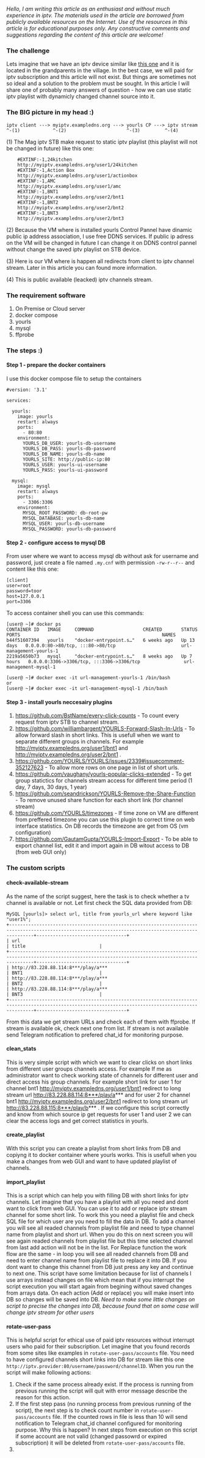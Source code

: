 *Hello, I am writing this article as an enthusiast and without much experience in iptv. The materials used in the article are borrowed from publicly available resources on the Internet. Use of the resources in this article is for educational purposes only.
Any constructive comments and suggestions regarding the content of this article are welcome!*

### The challenge
Lets imagine that we have an iptv device similar like [this one](https://www.infomir.eu/eng/products/archive/mag-257/ "Infomir MAG 257") and it is located in the grandparents in the village. In the best case, we will paid for iptv subscription and this article will not exist. But things are sometimes not so ideal and a solution to the problem must be sought.
In this article I will share one of probably many answers of question - how we can use static iptv playlist with dynamicly changed channel source into it.

### The BIG picture in my head :)
```
iptv client ---> myiptv.exampledns.org ---> yourls CP ---> iptv stream
^-(1)            ^-(2)                      ^-(3)         ^-(4)
```

(1) The Mag iptv STB make request to static iptv playlist (this playlist will not be changed in future) like this one:

```    #EXTM3U
    #EXTINF:-1,24kitchen
    http://myiptv.exampledns.org/user1/24kitchen
    #EXTINF:-1,Action Box
    http://myiptv.exampledns.org/user1/actionbox
    #EXTINF:-1,AMC
    http://myiptv.exampledns.org/user1/amc
    #EXTINF:-1,BNT1
    http://myiptv.exampledns.org/user2/bnt1
    #EXTINF:-1,BNT2
    http://myiptv.exampledns.org/user2/bnt2
    #EXTINF:-1,BNT3
    http://myiptv.exampledns.org/user2/bnt3
```

(2) Because the VM where is installed yourls Control Pannel have dinamic public ip address association, I use free DDNS services. If public ip adress on the VM will be changed in future I can change it on DDNS control pannel without change the saved iptv playlist on STB device.

(3) Here is our VM where is happen all redirects from client to iptv channel stream.  Later in this article you can found more information.

(4) This is public available (leacked) iptv channels stream.

### The requirement software
1. On Premise or Cloud server
2. docker compose
3. yourls
4. mysql
5. ffprobe

### The steps :)
#### Step 1 - prepare the docker containers
I use this docker compose file to setup the containers
```shell
#version: '3.1'

services:

  yourls:
    image: yourls
    restart: always
    ports:
      - 80:80
    environment:
      YOURLS_DB_USER: yourls-db-username
      YOURLS_DB_PASS: yourls-db-password
      YOURLS_DB_NAME: yourls-db-name
      YOURLS_SITE: http://public-ip:80
      YOURLS_USER: yourls-ui-username
      YOURLS_PASS: yourls-ui-password

  mysql:
    image: mysql
    restart: always
    ports:
      - 3306:3306
    environment:
      MYSQL_ROOT_PASSWORD: db-root-pw
      MYSQL_DATABASE: yourls-db-name
      MYSQL_USER: yourls-db-username
      MYSQL_PASSWORD: yourls-db-password
```
#### Step 2 - configure access to mysql DB
From user where we want to access mysql db without ask for username and password, just create a file named `.my.cnf` with permission `-rw-r--r--` and content like this one:
```
[client]
user=root
password=toor
host=127.0.0.1
port=3306
```
To access container shell you can use this commands:
```
[user@ ~]# docker ps
CONTAINER ID   IMAGE     COMMAND                  CREATED       STATUS       PORTS                                                    NAMES
b44f51607394   yourls    "docker-entrypoint.s…"   6 weeks ago   Up 13 days   0.0.0.0:80->80/tcp, :::80->80/tcp                        url-management-yourls-1
2219a5650b73   mysql     "docker-entrypoint.s…"   8 weeks ago   Up 7 hours   0.0.0.0:3306->3306/tcp, :::3306->3306/tcp                url-management-mysql-1

[user@ ~]# docker exec -it url-management-yourls-1 /bin/bash
or
[user@ ~]# docker exec -it url-management-mysql-1 /bin/bash
```

#### Step 3 - install yourls neccesairy plugins
1. https://github.com/BstName/every-click-counts - To count every request from iptv STB to channel stream.
2. https://github.com/williambargent/YOURLS-Forward-Slash-In-Urls - To allow forward slash in short links. This is usefull when we want to separate different groups in channels. For example http://myiptv.exampledns.org/user1/bnt1 and http://myiptv.exampledns.org/user2/bnt1 .
3. https://github.com/YOURLS/YOURLS/issues/2339#issuecomment-352127623 - To allow more rows on one page in list of short urls.
4. https://github.com/vaughany/yourls-popular-clicks-extended - To get group statictics for channels stream access for different time period (1 day, 7 days, 30 days, 1 year)
5. https://github.com/seandrickson/YOURLS-Remove-the-Share-Function - To remove unused share function for each short link (for channel stream)
6. https://github.com/YOURLS/timezones - If time zone on VM are different from preffered timezone you can use this plugin to correct time on web interface statistics. On DB records the timezone are get from OS (vm configuration)
7. https://github.com/GautamGupta/YOURLS-Import-Export - To be able to export channel list, edit it and import again in DB witout access to DB (from web GUI only)

### The custom scripts

#### check-available-stream
As the name of the script suggest, here the task is to check whether a tv channel is available or not.
Let first check the SQL data provided from DB:
```
MySQL [yourls]> select url, title from yourls_url where keyword like "user1%";
+-----------------------------------------------------------------------------------------------------------------------------------------------------+---------------------------------+
| url                                                                                                                                                 | title                           |
+-----------------------------------------------------------------------------------------------------------------------------------------------------+---------------------------------+
| http://83.228.88.114:8***/play/a***                                                                                                                 | BNT1                            |
| http://83.228.88.114:8***/play/a***                                                                                                                 | BNT2                            |
| http://83.228.88.114:8***/play/a***                                                                                                                 | BNT3                            |
+-----------------------------------------------------------------------------------------------------------------------------------------------------+---------------------------------+
```
From this data we get stream URLs and check each of them with ffprobe. If stream is available ok, check next one from list. If stream is not available send Telegram notification to prefered chat_id for monitoring purpose.

#### clean_stats
This is very simple script with which we want to clear clicks on short links from different user groups channels access. For example If me as administrator want to check working state of channels for different user and direct access his group channels. For example short link for user 1 for channel bnt1 http://myiptv.exampledns.org/user1/bnt1 redirect to long stream url http://83.228.88.114:8***/play/a*** and for user 2 for channel bnt1 http://myiptv.exampledns.org/user2/bnt1 redirect to long stream url http://83.228.88.115:8***/play/b*** . If we configure this script correctly and know from which source ip get requests for user 1 and user 2 we can clear the access logs and get correct statistics in yourls.

#### create_playlist
With this script you can create a playlist from short links from DB and copiyng it to docker container where yourls works. This is usefull when you make a changes from web GUI and want to have updated playlist of channels.

#### import_playlist
This is a script which can help you with filling DB with short links for iptv channels. Let imagine that you have a playlist with all you need and dont want to click from web GUI. You can use it to add or replace iptv stream channel for some short link. To work this you need a playlist file and check SQL file for which user are you need to fill the data in DB. To add a channel you will see all readed channels from playlist file and need to type channel name from playlist and short url. When you do this on next screen you will see again readed channels from playlist file but this time selected channel from last add action will not be in the list. For Replace function the work flow are the same - in loop you will see all readed channels from DB and need to enter channel name from playlist file to replace it into DB. If you dont want to change this channel from DB just press any key and continue to next one. 
This script have some limitation because for list of channels I use arrays instead changes on file which mean that if you interrupt the script execution you will start again from begining without saved changes from arrays data. On each action (Add or replace) you will make insert into DB so changes will be saved into DB.
*Need to make some little changes on script to precise the changes into DB, because found that on some case will change iptv stream for other users*

#### rotate-user-pass
This is helpful script for ethical use of paid iptv resources without interrupt users who paid for their subscription. Let imagine that you found records from some sites like examples in `rotate-user-pass/accounts` file. You need to have configured channels short links into DB for stream like this one `http://iptv.provider:80/username/password/channelID`. When you run the script will make following actions:
1. Check if the same process already exist. If the process is running from previous running the script will quit with error message describe the reason for this action.
2. If the first step pass (no running process from previous running of the script), the next step is to check count number in `rotate-user-pass/accounts` file. If the counted rows in file is less than 10 will send notification to Telegram chat_id channel configured for monitoring purpose. Why this is happen? In next steps from execution on this script if some account are not valid (changed passowrd or expired subscription) it will be deleted from `rotate-user-pass/accounts` file.
3. 
